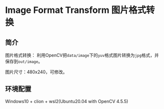 # Image Format Transform 图片格式转换

## 简介

图片格式转换：
利用OpenCV把`data/image`下的`yuv`格式图片转换为`jpg`格式，并保存到`out/image`。

图片尺寸：480x240，可修改。

## 环境配置

Windows10 + clion + wsl2(Ubuntu20.04 with OpenCV 4.5.5)